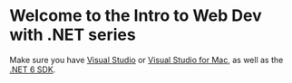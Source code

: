 # Welcome to the Intro to Web Dev with .NET series

Make sure you have [Visual Studio](https://visualstudio.microsoft.com/vs/features/net-development/) or [Visual Studio for Mac](https://visualstudio.microsoft.com/vs/mac/net/), as well as the [.NET 6 SDK](https://dotnet.microsoft.com/download).